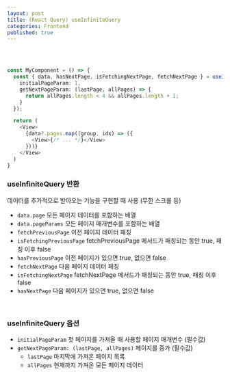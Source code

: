 ```yaml
---
layout: post
title: (React Query) useInfiniteQuery
categories: Frontend
published: true
---
```


<br>

```typescript

const MyComponent = () => {
  const { data, hasNextPage, isFetchingNextPage, fetchNextPage } = useInifiniteQuery({
    initialPageParam: 1,
    getNextPageParam: (lastPage, allPages) => { 
      return allPages.length < 4 && allPages.length + 1;
    }
  });

  return (
    <View>
      {data?.pages.map((group, idx) => ({
        <View>{/* ... */}</View>
      }))}
    </View>
  )
}

```

### useInfiniteQuery 반환
데이터를 추가적으로 받아오는 기능을 구현할 때 사용 (무한 스크롤 등)
- `data.page` 모든 페이지 데이터를 포함하는 배열
- `data.pageParams` 모든 페이지 매개변수를 포함하는 배열
- `fetchPreviousPage` 이전 페이지 데이터 패칭
- `isFetchingPreviousPage` fetchPreviousPage 메서드가 패칭되는 동안 true, 패칭 이후 false
- `hasPreviousPage` 이전 페이지가 있으면 true, 없으면 false
- `fetchNextPage` 다음 페이지 데이터 패칭
- `isFetchingNextPage` fetchNextPage 메서드가 패칭되는 동안 true, 패칭 이후 false
- `hasNextPage` 다음 페이지가 있으면 true, 없으면 false

<br>

### useInfiniteQuery 옵션
- `initialPageParam` 첫 페이지를 가져올 때 사용할 페이지 매개변수 (필수값)
- `getNextPageParam: (lastPage, allPages)` 페이지를 증가 (필수값)
  - `lastPage` 마지막에 가져온 페이지 목록
  - `allPages` 현재까지 가져온 모든 페이지 데이터 
